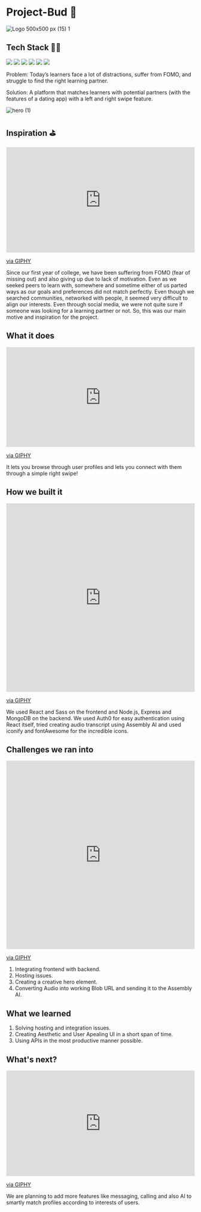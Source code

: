 # Project-Bud 🤼

![Logo 500x500 px (15) 1](https://user-images.githubusercontent.com/59244300/137630305-7322f7a4-f16f-4731-8c63-167998a89630.png)

## Tech Stack 👨‍💻

<img src="https://img.shields.io/badge/HTML5-E34F26?style=for-the-badge&logo=html5&logoColor=white"> <img src="https://img.shields.io/badge/Sass-CC6699?style=for-the-badge&logo=sass&logoColor=white"> <img src="https://img.shields.io/badge/JavaScript-F7DF1E?style=for-the-badge&logo=javascript&logoColor=black"> <img src="https://img.shields.io/badge/Node.js-43853D?style=for-the-badge&logo=node.js&logoColor=white"> <img src="https://img.shields.io/badge/MongoDB-4EA94B?style=for-the-badge&logo=mongodb&logoColor=white">
<img src="https://img.shields.io/badge/React-20232A?style=for-the-badge&logo=react&logoColor=61DAFB">

Problem: Today’s learners face a lot of distractions, suffer from FOMO, and struggle to find the right learning partner.

Solution: A platform that matches learners with potential partners (with the features of a dating app) with a left and right swipe feature. 

![hero (1)](https://user-images.githubusercontent.com/59244300/137630456-90ccd98c-28ac-4952-9e8b-3151ca6533ab.png)

## Inspiration ⛳

<div style="width:100%;height:0;padding-bottom:56%;position:relative;"><iframe src="https://giphy.com/embed/3o6wrebnKWmvx4ZBio" width="100%" height="100%" style="position:absolute" frameBorder="0" class="giphy-embed" allowFullScreen></iframe></div><p><a href="https://giphy.com/gifs/filmeditor-christmas-movies-a-story-3o6wrebnKWmvx4ZBio">via GIPHY</a></p>

Since our first year of college, we have been suffering from FOMO (fear of missing out) and also giving up due to lack of motivation. Even as we seeked peers to learn with, somewhere and sometime either of us parted ways as our goals and preferences did not match perfectly. Even though we searched communities, networked with people, it seemed very difficult to align our interests. Even through social media, we were not quite sure if someone was looking for a learning partner or not. So, this was our main motive and inspiration for the project.

## What it does

<div style="width:100%;height:0;padding-bottom:53%;position:relative;"><iframe src="https://giphy.com/embed/B0vFTrb0ZGDf2" width="100%" height="100%" style="position:absolute" frameBorder="0" class="giphy-embed" allowFullScreen></iframe></div><p><a href="https://giphy.com/gifs/city-bus-doll-B0vFTrb0ZGDf2">via GIPHY</a></p>

It lets you browse through user profiles and lets you connect with them through a simple right swipe!

## How we built it

<div style="width:100%;height:0;padding-bottom:100%;position:relative;"><iframe src="https://giphy.com/embed/10yIEN8cMn4i9W" width="100%" height="100%" style="position:absolute" frameBorder="0" class="giphy-embed" allowFullScreen></iframe></div><p><a href="https://giphy.com/gifs/mrw-video-youtube-10yIEN8cMn4i9W">via GIPHY</a></p>

We used React and Sass on the frontend and Node.js, Express and MongoDB on the backend. We used Auth0 for easy authentication using React itself, tried creating audio transcript using Assembly AI and used iconify and fontAwesome for the incredible icons.

## Challenges we ran into

<div style="width:100%;height:0;padding-bottom:100%;position:relative;"><iframe src="https://giphy.com/embed/5tkThE8fdFvPj49CU1" width="100%" height="100%" style="position:absolute" frameBorder="0" class="giphy-embed" allowFullScreen></iframe></div><p><a href="https://giphy.com/gifs/poptv-pop-tv-flack-5tkThE8fdFvPj49CU1">via GIPHY</a></p>

1) Integrating frontend with backend.
2) Hosting issues.
3) Creating a creative hero element.
4) Converting Audio into working Blob URL and sending it to the Assembly AI.

## What we learned
1) Solving hosting and integration issues.
2) Creating Aesthetic and User Apealing UI in a short span of time.
3) Using APIs in the most productive manner possible.

## What's next?

<div style="width:100%;height:0;padding-bottom:56%;position:relative;"><iframe src="https://giphy.com/embed/lPY5d1vUYBreWtF1I0" width="100%" height="100%" style="position:absolute" frameBorder="0" class="giphy-embed" allowFullScreen></iframe></div><p><a href="https://giphy.com/gifs/snowfallfx-franklin-whats-next-so-lPY5d1vUYBreWtF1I0">via GIPHY</a></p>

We are planning to add more features like messaging, calling and also AI to smartly match profiles according to interests of users.
